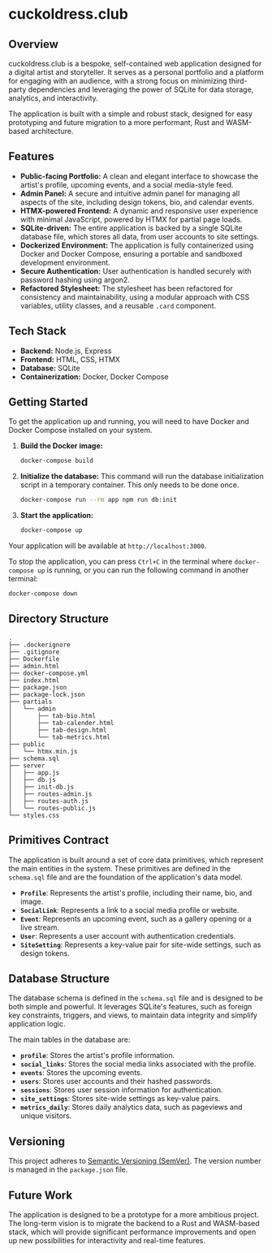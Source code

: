 # cuckoldress.club

## Overview

cuckoldress.club is a bespoke, self-contained web application designed for a digital artist and storyteller. It serves as a personal portfolio and a platform for engaging with an audience, with a strong focus on minimizing third-party dependencies and leveraging the power of SQLite for data storage, analytics, and interactivity.

The application is built with a simple and robust stack, designed for easy prototyping and future migration to a more performant, Rust and WASM-based architecture.

## Features

*   **Public-facing Portfolio:** A clean and elegant interface to showcase the artist's profile, upcoming events, and a social media-style feed.
*   **Admin Panel:** A secure and intuitive admin panel for managing all aspects of the site, including design tokens, bio, and calendar events.
*   **HTMX-powered Frontend:** A dynamic and responsive user experience with minimal JavaScript, powered by HTMX for partial page loads.
*   **SQLite-driven:** The entire application is backed by a single SQLite database file, which stores all data, from user accounts to site settings.
*   **Dockerized Environment:** The application is fully containerized using Docker and Docker Compose, ensuring a portable and sandboxed development environment.
*   **Secure Authentication:** User authentication is handled securely with password hashing using argon2.
*   **Refactored Stylesheet:** The stylesheet has been refactored for consistency and maintainability, using a modular approach with CSS variables, utility classes, and a reusable `.card` component.

## Tech Stack

*   **Backend:** Node.js, Express
*   **Frontend:** HTML, CSS, HTMX
*   **Database:** SQLite
*   **Containerization:** Docker, Docker Compose

## Getting Started

To get the application up and running, you will need to have Docker and Docker Compose installed on your system.

1.  **Build the Docker image:**
    ```bash
    docker-compose build
    ```

2.  **Initialize the database:**
    This command will run the database initialization script in a temporary container. This only needs to be done once.
    ```bash
    docker-compose run --rm app npm run db:init
    ```

3.  **Start the application:**
    ```bash
    docker-compose up
    ```

Your application will be available at `http://localhost:3000`.

To stop the application, you can press `Ctrl+C` in the terminal where `docker-compose up` is running, or you can run the following command in another terminal:
```bash
docker-compose down
```

## Directory Structure

```
.
├── .dockerignore
├── .gitignore
├── Dockerfile
├── admin.html
├── docker-compose.yml
├── index.html
├── package.json
├── package-lock.json
├── partials
│   └── admin
│       ├── tab-bio.html
│       ├── tab-calender.html
│       ├── tab-design.html
│       └── tab-metrics.html
├── public
│   └── htmx.min.js
├── schema.sql
├── server
│   ├── app.js
│   ├── db.js
│   ├── init-db.js
│   ├── routes-admin.js
│   ├── routes-auth.js
│   └── routes-public.js
└── styles.css
```

## Primitives Contract

The application is built around a set of core data primitives, which represent the main entities in the system. These primitives are defined in the `schema.sql` file and are the foundation of the application's data model.

*   **`Profile`**: Represents the artist's profile, including their name, bio, and image.
*   **`SocialLink`**: Represents a link to a social media profile or website.
*   **`Event`**: Represents an upcoming event, such as a gallery opening or a live stream.
*   **`User`**: Represents a user account with authentication credentials.
*   **`SiteSetting`**: Represents a key-value pair for site-wide settings, such as design tokens.

## Database Structure

The database schema is defined in the `schema.sql` file and is designed to be both simple and powerful. It leverages SQLite's features, such as foreign key constraints, triggers, and views, to maintain data integrity and simplify application logic.

The main tables in the database are:

*   **`profile`**: Stores the artist's profile information.
*   **`social_links`**: Stores the social media links associated with the profile.
*   **`events`**: Stores the upcoming events.
*   **`users`**: Stores user accounts and their hashed passwords.
*   **`sessions`**: Stores user session information for authentication.
*   **`site_settings`**: Stores site-wide settings as key-value pairs.
*   **`metrics_daily`**: Stores daily analytics data, such as pageviews and unique visitors.

## Versioning

This project adheres to [Semantic Versioning (SemVer)](https://semver.org/spec/v2.0.0.html). The version number is managed in the `package.json` file.

## Future Work

The application is designed to be a prototype for a more ambitious project. The long-term vision is to migrate the backend to a Rust and WASM-based stack, which will provide significant performance improvements and open up new possibilities for interactivity and real-time features.
